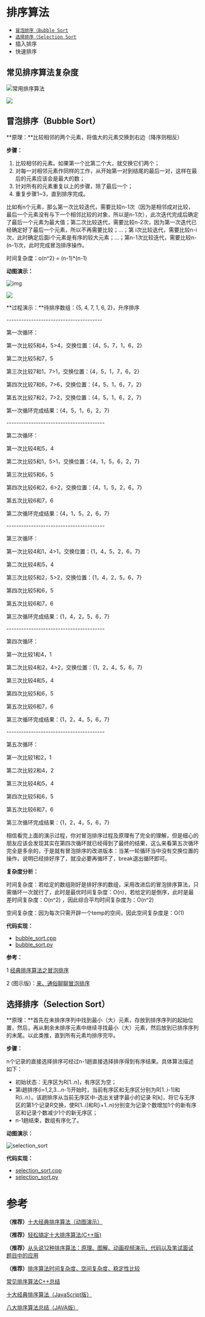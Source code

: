 # 排序算法

- <a href="#bubblesort">`冒泡排序（Bubble Sort`</a>
- <a href="#selectionsort">`选择排序（Selection Sort`</a>
- 插入排序
- 快速排序


## 常见排序算法复杂度

![常用排序算法](http://7xsnb0.com1.z0.glb.clouddn.com/2016-07-15_%E5%B8%B8%E7%94%A8%E6%8E%92%E5%BA%8F%E7%AE%97%E6%B3%95.png)



![](https://images2018.cnblogs.com/blog/849589/201804/849589-20180402133438219-1946132192.png)





<a id="bubblesort"/>

## 冒泡排序（Bubble Sort）

**原理：**比较相邻的两个元素，将值大的元素交换到右边（降序则相反）

**步骤：**

1. 比较相邻的元素。如果第一个比第二个大，就交换它们两个；
2. 对每一对相邻元素作同样的工作，从开始第一对到结尾的最后一对，这样在最后的元素应该会是最大的数；
3. 针对所有的元素重复以上的步骤，除了最后一个；
4. 重复步骤1~3，直到排序完成。

比如有n个元素，那么第一次比较迭代，需要比较n-1次（因为是相邻成对比较，最后一个元素没有与下一个相邻比较的对象，所以是n-1次），此次迭代完成后确定了最后一个元素为最大值；第二次比较迭代，需要比较n-2次，因为第一次迭代已经确定好了最后一个元素，所以不再需要比较；...；第 i次比较迭代，需要比较n-i次，此时确定后面i个元素是有序的较大元素；...；第n-1次比较迭代，需要比较n-(n-1)次，此时完成冒泡排序操作。

时间复杂度：o(n^2) = (n-1)*(n-1)

**动图演示：**

![img](http://hiphotos.baidu.com/feed/pic/item/024f78f0f736afc3b54b2bfab819ebc4b64512ed.jpg)



![](https://images2017.cnblogs.com/blog/849589/201710/849589-20171015223238449-2146169197.gif)

**过程演示：**待排序数组：{5, 4, 7, 1, 6, 2}，升序排序

\---------------------------------------

第一次循环：

第一次比较5和4，5&gt;4，交换位置：{4，5，7，1，6，2}

第二次比较5和7，5

第三次比较7和1，7&gt;1，交换位置：{4，5，1，7，6，2}

第四次比较7和6，7&gt;6，交换位置：{4，5，1，6，7，2}

第五次比较7和2，7&gt;2，交换位置：{4，5，1，6，2，7}

第一次循环完成结果：{4，5，1，6，2，7}

\----------------------------------------

第二次循环：

第一次比较4和5，4

第二次比较5和1，5&gt;1，交换位置：{4，1，5，6，2，7}

第三次比较5和6，5

第四次比较6和2，6&gt;2，交换位置：{4，1，5，2，6，7}

第五次比较6和7，6

第二次循环完成结果：{4，1，5，2，6，7}

\----------------------------------------

第三次循环：

第一次比较4和1，4&gt;1，交换位置：{1，4，5，2，6，7}

第二次比较4和5，4

第三次比较5和2，5&gt;2，交换位置：{1，4，2，5，6，7}

第四次比较5和6，5

第五次比较6和7，6

第三次循环完成结果：{1，4，2，5，6，7}

\----------------------------------------

第四次循环：

第一次比较1和4，1

第二次比较4和2，4&gt;2，交换位置：{1，2，4，5，6，7}

第三次比较4和5，4

第四次比较5和6，5

第五次比较6和7，6

第三次循环完成结果：{1，2，4，5，6，7}

\----------------------------------------

第五次循环：

第一次比较1和2，1

第二次比较2和4，2

第三次比较4和5，4

第四次比较5和6，5

第五次比较6和7，6

第三次循环完成结果：{1，2，4，5，6，7}

相信看完上面的演示过程，你对冒泡排序过程及原理有了完全的理解，但是细心的朋友应该会发现其实在第四次循环就已经得到了最终的结果，这么来看第五次循环完全是多余的，于是就有冒泡排序的改进版本：当某一轮循环当中没有交换位置的操作，说明已经排好序了，就没必要再循环了，break退出循环即可。

**复杂度分析：**

时间复杂度：若给定的数组刚好是排好序的数组，采用改进后的冒泡排序算法，只需循环一次就行了，此时是最优时间复杂度：O(n)，若给定的是倒序，此时是最差时间复杂度：O(n^2) ，因此综合平均时间复杂度为：O(n^2)

空间复杂度：因为每次只需开辟一个temp的空间，因此空间复杂度是：O(1)

**代码实现：**

- [bubble_sort.cpp](bubble_sort.cpp)
- [bubble_sort.py](bubble_sort.py)

**参考：**

1 [经典排序算法之冒泡排序](http://baijiahao.baidu.com/s?id=1585931471155461767&wfr=spider&for=pc)

2 (图示版)：[来、通俗聊聊冒泡排序](https://zhuanlan.zhihu.com/p/37077924)



<a id="selectionsort"/>

## 选择排序（Selection Sort）

**原理：**首先在未排序序列中找到最小（大）元素，存放到排序序列的起始位置，然后，再从剩余未排序元素中继续寻找最小（大）元素，然后放到已排序序列的末尾。以此类推，直到所有元素均排序完毕。 

**步骤：**

n个记录的直接选择排序可经过n-1趟直接选择排序得到有序结果。具体算法描述如下：

- 初始状态：无序区为R[1..n]，有序区为空；
- 第i趟排序(i=1,2,3…n-1)开始时，当前有序区和无序区分别为R[1..i-1]和R(i..n）。该趟排序从当前无序区中-选出关键字最小的记录 R[k]，将它与无序区的第1个记录R交换，使R[1..i]和R[i+1..n)分别变为记录个数增加1个的新有序区和记录个数减少1个的新无序区；
- n-1趟结束，数组有序化了。

**动图演示：**

![selection_sort](https://images2017.cnblogs.com/blog/849589/201710/849589-20171015224719590-1433219824.gif)

**代码实现：**

- [selection_sort.cpp](selection_sort.cpp)
- [selection_sort.py](selection_sort.py)

# 参考

**（推荐）**[十大经典排序算法（动图演示）](https://www.cnblogs.com/onepixel/p/7674659.html)

**（推荐）**[轻松搞定十大排序算法(C++版)](https://blog.csdn.net/opooc/article/details/80994353)

**（推荐）**[从头说12种排序算法：原理、图解、动画视频演示、代码以及笔试面试题目中的应用](https://blog.csdn.net/han_xiaoyang/article/details/12163251)

**（推荐）**[排序算法时间复杂度、空间复杂度、稳定性比较](https://blog.csdn.net/yushiyi6453/article/details/76407640)

[常见排序算法C++总结](https://www.cnblogs.com/zyb428/p/5673738.html)

[十大经典排序算法（JavaScript版）](http://web.jobbole.com/87968/)

[八大排序算法总结（JAVA版）](http://www.runoob.com/w3cnote/sort-algorithm-summary.html)